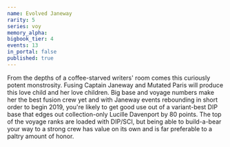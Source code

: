 ```yaml
---
name: Evolved Janeway
rarity: 5
series: voy
memory_alpha:
bigbook_tier: 4
events: 13
in_portal: false
published: true
---
```


From the depths of a coffee-starved writers' room comes this curiously potent monstrosity. Fusing Captain Janeway and Mutated Paris will produce this love child and her love children. Big base and voyage numbers make her the best fusion crew yet and with Janeway events rebounding in short order to begin 2019, you're likely to get good use out of a variant-best DIP base that edges out collection-only Lucille Davenport by 80 points. The top of the voyage ranks are loaded with DIP/SCI, but being able to build-a-bear your way to a strong crew has value on its own and is far preferable to a paltry amount of honor.
